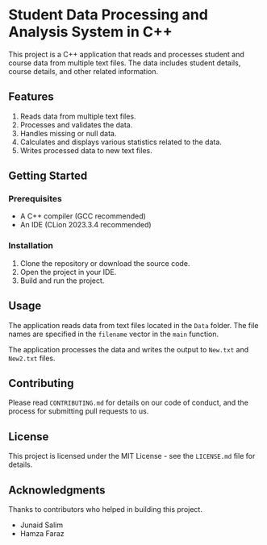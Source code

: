 # Student Data Processing and Analysis System in C++

This project is a C++ application that reads and processes student and course data from multiple text files. The data includes student details, course details, and other related information.

## Features

1. Reads data from multiple text files.
2. Processes and validates the data.
3. Handles missing or null data.
4. Calculates and displays various statistics related to the data.
5. Writes processed data to new text files.

## Getting Started

### Prerequisites

- A C++ compiler (GCC recommended)
- An IDE (CLion 2023.3.4 recommended)

### Installation

1. Clone the repository or download the source code.
2. Open the project in your IDE.
3. Build and run the project.

## Usage

The application reads data from text files located in the `Data` folder. The file names are specified in the `filename` vector in the `main` function.

The application processes the data and writes the output to `New.txt` and `New2.txt` files.

## Contributing

Please read `CONTRIBUTING.md` for details on our code of conduct, and the process for submitting pull requests to us.

## License

This project is licensed under the MIT License - see the `LICENSE.md` file for details.

## Acknowledgments

Thanks to contributors who helped in building this project.
- Junaid Salim
- Hamza Faraz
